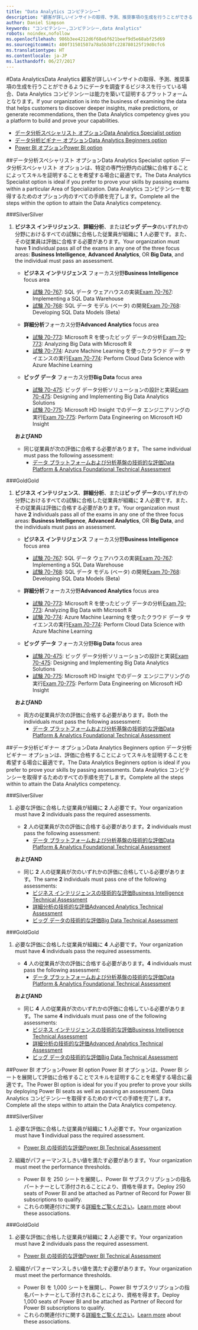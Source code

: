 ```yaml
---
title: "Data Analytics コンピテンシー"
description: "顧客が詳しいインサイトの取得、予測、推奨事項の生成を行うことができるようにデータを調査するビジネスを行っている場合、Data Analytics コンピテンシーは能力を築いて証明するプラットフォームとなります。"
author: Daniel Simpson
keywords: "コンピテンシー,コンピテンシー,data Analytics"
robots: noindex,nofollow
ms.openlocfilehash: 986b3ee4212d6f68e6f621beef9d5e68abf25d69
ms.sourcegitcommit: 400f31501507a78a5b38fc228780125f19d0cfc6
ms.translationtype: HT
ms.contentlocale: ja-JP
ms.lasthandoff: 06/27/2017
---
```

#<a name="data-analytics"></a><span data-ttu-id="48f6d-104">Data Analytics</span><span class="sxs-lookup"><span data-stu-id="48f6d-104">Data Analytics</span></span>
<span data-ttu-id="48f6d-105">顧客が詳しいインサイトの取得、予測、推奨事項の生成を行うことができるようにデータを調査するビジネスを行っている場合、Data Analytics コンピテンシーは能力を築いて証明するプラットフォームとなります。</span><span class="sxs-lookup"><span data-stu-id="48f6d-105">If your organization is into the business of examining the data that helps customers to discover deeper insights, make predictions, or generate recommendations, then the Data Analytics competency gives you a platform to build and prove your capabilities.</span></span>

- [<span data-ttu-id="48f6d-106">データ分析スペシャリスト オプション</span><span class="sxs-lookup"><span data-stu-id="48f6d-106">Data Analytics Specialist option</span></span>](#data-analytics-specialist-option)
- [<span data-ttu-id="48f6d-107">データ分析ビギナー オプション</span><span class="sxs-lookup"><span data-stu-id="48f6d-107">Data Analytics Beginners option</span></span>](#data-analytics-beginners-option)
- [<span data-ttu-id="48f6d-108">Power BI オプション</span><span class="sxs-lookup"><span data-stu-id="48f6d-108">Power BI option</span></span>](#power-bi-option)

##<a name="data-analytics-specialist-option"></a><span data-ttu-id="48f6d-109">データ分析スペシャリスト オプション</span><span class="sxs-lookup"><span data-stu-id="48f6d-109">Data Analytics Specialist option</span></span>
<span data-ttu-id="48f6d-110">データ分析スペシャリスト オプションは、特定の専門分野内の試験に合格することによってスキルを証明することを希望する場合に最適です。</span><span class="sxs-lookup"><span data-stu-id="48f6d-110">The Data Analytics Specialist option is ideal if you prefer to prove your skills by passing exams within a particular Area of Specialization.</span></span> <span data-ttu-id="48f6d-111">Data Analytics コンピテンシーを取得するためのオプション内のすべての手順を完了します。</span><span class="sxs-lookup"><span data-stu-id="48f6d-111">Complete all the steps within the option to attain the Data Analytics competency.</span></span>

###<a name="silver"></a><span data-ttu-id="48f6d-112">Silver</span><span class="sxs-lookup"><span data-stu-id="48f6d-112">Silver</span></span>
1. <span data-ttu-id="48f6d-113">**ビジネス インテリジェンス**、**詳細分析**、または**ビッグ データ**のいずれかの分野におけるすべての試験に合格した従業員が組織に **1** 人必要です。また、その従業員は評価に合格する必要があります。</span><span class="sxs-lookup"><span data-stu-id="48f6d-113">Your organization must have **1** individual pass all of the exams in any one of the three focus areas: **Business Intelligence**, **Advanced Analytics**, OR **Big Data**, and the individual must pass an assessment.</span></span>

    - <span data-ttu-id="48f6d-114">**ビジネス インテリジェンス** フォーカス分野</span><span class="sxs-lookup"><span data-stu-id="48f6d-114">**Business Intelligence** focus area</span></span>
        - <span data-ttu-id="48f6d-115">[試験 70-767](https://www.microsoft.com/en-us/learning/exam-70-767.aspx): SQL データ ウェアハウスの実装</span><span class="sxs-lookup"><span data-stu-id="48f6d-115">[Exam 70-767](https://www.microsoft.com/en-us/learning/exam-70-767.aspx): Implementing a SQL Data Warehouse</span></span> 
        - <span data-ttu-id="48f6d-116">[試験 70-768](https://www.microsoft.com/en-us/learning/exam-70-768.aspx): SQL データ モデル (ベータ) の開発</span><span class="sxs-lookup"><span data-stu-id="48f6d-116">[Exam 70-768](https://www.microsoft.com/en-us/learning/exam-70-768.aspx): Developing SQL Data Models (Beta)</span></span>

    - <span data-ttu-id="48f6d-117">**詳細分析**フォーカス分野</span><span class="sxs-lookup"><span data-stu-id="48f6d-117">**Advanced Analytics** focus area</span></span>
        - <span data-ttu-id="48f6d-118">[試験 70-773](https://www.microsoft.com/en-us/learning/exam-70-773.aspx): Microsoft R を使ったビッグ データの分析</span><span class="sxs-lookup"><span data-stu-id="48f6d-118">[Exam 70-773](https://www.microsoft.com/en-us/learning/exam-70-773.aspx): Analyzing Big Data with Microsoft R</span></span>
        - <span data-ttu-id="48f6d-119">[試験 70-774](https://www.microsoft.com/en-us/learning/exam-70-774.aspx): Azure Machine Learning を使ったクラウド データ サイエンスの実行</span><span class="sxs-lookup"><span data-stu-id="48f6d-119">[Exam 70-774](https://www.microsoft.com/en-us/learning/exam-70-774.aspx): Perform Cloud Data Science with Azure Machine Learning</span></span>

    - <span data-ttu-id="48f6d-120">**ビッグ データ** フォーカス分野</span><span class="sxs-lookup"><span data-stu-id="48f6d-120">**Big Data** focus area</span></span>
        - <span data-ttu-id="48f6d-121">[試験 70-475](https://www.microsoft.com/en-us/learning/exam-70-475.aspx): ビッグ データ分析ソリューションの設計と実装</span><span class="sxs-lookup"><span data-stu-id="48f6d-121">[Exam 70-475](https://www.microsoft.com/en-us/learning/exam-70-475.aspx): Designing and Implementing Big Data Analytics Solutions</span></span>
        - <span data-ttu-id="48f6d-122">[試験 70-775](https://www.microsoft.com/en-us/learning/exam-70-775.aspx): Microsoft HD Insight でのデータ エンジニアリングの実行</span><span class="sxs-lookup"><span data-stu-id="48f6d-122">[Exam 70-775](https://www.microsoft.com/en-us/learning/exam-70-775.aspx): Perform Data Engineering on Microsoft HD Insight</span></span>

    **<span data-ttu-id="48f6d-123">および</span><span class="sxs-lookup"><span data-stu-id="48f6d-123">AND</span></span>**

    - <span data-ttu-id="48f6d-124">同じ従業員が次の評価に合格する必要があります。</span><span class="sxs-lookup"><span data-stu-id="48f6d-124">The same individual must pass the following assessment:</span></span>
        - [<span data-ttu-id="48f6d-125">データ プラットフォームおよび分析基盤の技術的な評価</span><span class="sxs-lookup"><span data-stu-id="48f6d-125">Data Platform & Analytics Foundational Technical Assessment</span></span>](https://partneruniversity.microsoft.com/?whr=uri:MicrosoftAccount&courseId=14356&scoId=w5Ubm2ygB_4304778676)

###<a name="gold"></a><span data-ttu-id="48f6d-126">Gold</span><span class="sxs-lookup"><span data-stu-id="48f6d-126">Gold</span></span>
1. <span data-ttu-id="48f6d-127">**ビジネス インテリジェンス**、**詳細分析**、または**ビッグ データ**のいずれかの分野におけるすべての試験に合格した従業員が組織に **2** 人必要です。また、その従業員は評価に合格する必要があります。</span><span class="sxs-lookup"><span data-stu-id="48f6d-127">Your organization must have **2** individuals pass all of the exams in any one of the three focus areas: **Business Intelligence**, **Advanced Analytics**, OR **Big Data**, and the individuals must pass an assessment.</span></span>

    - <span data-ttu-id="48f6d-128">**ビジネス インテリジェンス** フォーカス分野</span><span class="sxs-lookup"><span data-stu-id="48f6d-128">**Business Intelligence** focus area</span></span>
        - <span data-ttu-id="48f6d-129">[試験 70-767](https://www.microsoft.com/en-us/learning/exam-70-767.aspx): SQL データ ウェアハウスの実装</span><span class="sxs-lookup"><span data-stu-id="48f6d-129">[Exam 70-767](https://www.microsoft.com/en-us/learning/exam-70-767.aspx): Implementing a SQL Data Warehouse</span></span> 
        - <span data-ttu-id="48f6d-130">[試験 70-768](https://www.microsoft.com/en-us/learning/exam-70-768.aspx): SQL データ モデル (ベータ) の開発</span><span class="sxs-lookup"><span data-stu-id="48f6d-130">[Exam 70-768](https://www.microsoft.com/en-us/learning/exam-70-768.aspx): Developing SQL Data Models (Beta)</span></span>

    - <span data-ttu-id="48f6d-131">**詳細分析**フォーカス分野</span><span class="sxs-lookup"><span data-stu-id="48f6d-131">**Advanced Analytics** focus area</span></span>
        - <span data-ttu-id="48f6d-132">[試験 70-773](https://www.microsoft.com/en-us/learning/exam-70-773.aspx): Microsoft R を使ったビッグ データの分析</span><span class="sxs-lookup"><span data-stu-id="48f6d-132">[Exam 70-773](https://www.microsoft.com/en-us/learning/exam-70-773.aspx): Analyzing Big Data with Microsoft R</span></span>
        - <span data-ttu-id="48f6d-133">[試験 70-774](https://www.microsoft.com/en-us/learning/exam-70-774.aspx): Azure Machine Learning を使ったクラウド データ サイエンスの実行</span><span class="sxs-lookup"><span data-stu-id="48f6d-133">[Exam 70-774](https://www.microsoft.com/en-us/learning/exam-70-774.aspx): Perform Cloud Data Science with Azure Machine Learning</span></span>

    - <span data-ttu-id="48f6d-134">**ビッグ データ** フォーカス分野</span><span class="sxs-lookup"><span data-stu-id="48f6d-134">**Big Data** focus area</span></span>
        - <span data-ttu-id="48f6d-135">[試験 70-475](https://www.microsoft.com/en-us/learning/exam-70-475.aspx): ビッグ データ分析ソリューションの設計と実装</span><span class="sxs-lookup"><span data-stu-id="48f6d-135">[Exam 70-475](https://www.microsoft.com/en-us/learning/exam-70-475.aspx): Designing and Implementing Big Data Analytics Solutions</span></span>
        - <span data-ttu-id="48f6d-136">[試験 70-775](https://www.microsoft.com/en-us/learning/exam-70-775.aspx): Microsoft HD Insight でのデータ エンジニアリングの実行</span><span class="sxs-lookup"><span data-stu-id="48f6d-136">[Exam 70-775](https://www.microsoft.com/en-us/learning/exam-70-775.aspx): Perform Data Engineering on Microsoft HD Insight</span></span>

    **<span data-ttu-id="48f6d-137">および</span><span class="sxs-lookup"><span data-stu-id="48f6d-137">AND</span></span>**

    - <span data-ttu-id="48f6d-138">両方の従業員が次の評価に合格する必要があります。</span><span class="sxs-lookup"><span data-stu-id="48f6d-138">Both the individuals must pass the following assessment:</span></span> 
        - [<span data-ttu-id="48f6d-139">データ プラットフォームおよび分析基盤の技術的な評価</span><span class="sxs-lookup"><span data-stu-id="48f6d-139">Data Platform & Analytics Foundational Technical Assessment</span></span>](https://partneruniversity.microsoft.com/?whr=uri:MicrosoftAccount&courseId=14356&scoId=w5Ubm2ygB_4304778676)

##<a name="data-analytics-beginners-option"></a><span data-ttu-id="48f6d-140">データ分析ビギナー オプション</span><span class="sxs-lookup"><span data-stu-id="48f6d-140">Data Analytics Beginners option</span></span>
<span data-ttu-id="48f6d-141">データ分析ビギナー オプションは、評価に合格することによってスキルを証明することを希望する場合に最適です。</span><span class="sxs-lookup"><span data-stu-id="48f6d-141">The Data Analytics Beginners option is ideal if you prefer to prove your skills by passing assessments.</span></span> <span data-ttu-id="48f6d-142">Data Analytics コンピテンシーを取得するためのすべての手順を完了します。</span><span class="sxs-lookup"><span data-stu-id="48f6d-142">Complete all the steps within to attain the Data Analytics competency.</span></span>

###<a name="silver"></a><span data-ttu-id="48f6d-143">Silver</span><span class="sxs-lookup"><span data-stu-id="48f6d-143">Silver</span></span>
1. <span data-ttu-id="48f6d-144">必要な評価に合格した従業員が組織に **2** 人必要です。</span><span class="sxs-lookup"><span data-stu-id="48f6d-144">Your organization must have **2** individuals pass the required assessments.</span></span>

    - <span data-ttu-id="48f6d-145">**2** 人の従業員が次の評価に合格する必要があります。</span><span class="sxs-lookup"><span data-stu-id="48f6d-145">**2** individuals must pass the following assessment:</span></span>
        - [<span data-ttu-id="48f6d-146">データ プラットフォームおよび分析基盤の技術的な評価</span><span class="sxs-lookup"><span data-stu-id="48f6d-146">Data Platform & Analytics Foundational Technical Assessment</span></span>](https://partneruniversity.microsoft.com/?whr=uri:MicrosoftAccount&courseId=14356&scoId=w5Ubm2ygB_4304778676)

    **<span data-ttu-id="48f6d-147">および</span><span class="sxs-lookup"><span data-stu-id="48f6d-147">AND</span></span>**

    - <span data-ttu-id="48f6d-148">同じ **2** 人の従業員が次のいずれかの評価に合格している必要があります。</span><span class="sxs-lookup"><span data-stu-id="48f6d-148">The same **2** individuals must pass one of the following assessments:</span></span>
        - [<span data-ttu-id="48f6d-149">ビジネス インテリジェンスの技術的な評価</span><span class="sxs-lookup"><span data-stu-id="48f6d-149">Business Intelligence Technical Assessment</span></span>](https://partneruniversity.microsoft.com/?whr=uri:MicrosoftAccount&courseId=14350&scoId=u5YzfgigB_1504778676)
        - [<span data-ttu-id="48f6d-150">詳細分析の技術的な評価</span><span class="sxs-lookup"><span data-stu-id="48f6d-150">Advanced Analytics Technical Assessment</span></span>](https://partneruniversity.microsoft.com/?whr=uri:MicrosoftAccount&courseId=10275&scoId=bweuuySgB_3904778676)
        - [<span data-ttu-id="48f6d-151">ビッグ データの技術的な評価</span><span class="sxs-lookup"><span data-stu-id="48f6d-151">Big Data Technical Assessment</span></span>](https://partneruniversity.microsoft.com/?whr=uri:MicrosoftAccount&courseId=14349&scoId=qb5OGFigB_6604778676)

###<a name="gold"></a><span data-ttu-id="48f6d-152">Gold</span><span class="sxs-lookup"><span data-stu-id="48f6d-152">Gold</span></span>
1. <span data-ttu-id="48f6d-153">必要な評価に合格した従業員が組織に **4** 人必要です。</span><span class="sxs-lookup"><span data-stu-id="48f6d-153">Your organization must have **4** individuals pass the required assessments.</span></span>

    - <span data-ttu-id="48f6d-154">**4** 人の従業員が次の評価に合格する必要があります。</span><span class="sxs-lookup"><span data-stu-id="48f6d-154">**4** individuals must pass the following assessment:</span></span>
        - [<span data-ttu-id="48f6d-155">データ プラットフォームおよび分析基盤の技術的な評価</span><span class="sxs-lookup"><span data-stu-id="48f6d-155">Data Platform & Analytics Foundational Technical Assessment</span></span>](https://partneruniversity.microsoft.com/?whr=uri:MicrosoftAccount&courseId=14356&scoId=w5Ubm2ygB_4304778676)

    **<span data-ttu-id="48f6d-156">および</span><span class="sxs-lookup"><span data-stu-id="48f6d-156">AND</span></span>**

    - <span data-ttu-id="48f6d-157">同じ **4** 人の従業員が次のいずれかの評価に合格している必要があります。</span><span class="sxs-lookup"><span data-stu-id="48f6d-157">The same **4** individuals must pass one of the following assessments:</span></span>
        - [<span data-ttu-id="48f6d-158">ビジネス インテリジェンスの技術的な評価</span><span class="sxs-lookup"><span data-stu-id="48f6d-158">Business Intelligence Technical Assessment</span></span>](https://partneruniversity.microsoft.com/?whr=uri:MicrosoftAccount&courseId=14350&scoId=u5YzfgigB_1504778676)
        - [<span data-ttu-id="48f6d-159">詳細分析の技術的な評価</span><span class="sxs-lookup"><span data-stu-id="48f6d-159">Advanced Analytics Technical Assessment</span></span>](https://partneruniversity.microsoft.com/?whr=uri:MicrosoftAccount&courseId=10275&scoId=bweuuySgB_3904778676)
        - [<span data-ttu-id="48f6d-160">ビッグ データの技術的な評価</span><span class="sxs-lookup"><span data-stu-id="48f6d-160">Big Data Technical Assessment</span></span>](https://partneruniversity.microsoft.com/?whr=uri:MicrosoftAccount&courseId=14349&scoId=qb5OGFigB_6604778676)

##<a name="power-bi-option"></a><span data-ttu-id="48f6d-161">Power BI オプション</span><span class="sxs-lookup"><span data-stu-id="48f6d-161">Power BI option</span></span>
<span data-ttu-id="48f6d-162">Power BI オプションは、Power BI シートを展開して評価に合格することでスキルを証明することを希望する場合に最適です。</span><span class="sxs-lookup"><span data-stu-id="48f6d-162">The Power BI option is ideal for you if you prefer to prove your skills by deploying Power BI seats as well as passing an assessment.</span></span> <span data-ttu-id="48f6d-163">Data Analytics コンピテンシーを取得するためのすべての手順を完了します。</span><span class="sxs-lookup"><span data-stu-id="48f6d-163">Complete all the steps within to attain the Data Analytics competency.</span></span>

###<a name="silver"></a><span data-ttu-id="48f6d-164">Silver</span><span class="sxs-lookup"><span data-stu-id="48f6d-164">Silver</span></span>

1. <span data-ttu-id="48f6d-165">必要な評価に合格した従業員が組織に **1** 人必要です。</span><span class="sxs-lookup"><span data-stu-id="48f6d-165">Your organization must have **1** individual pass the required assessment.</span></span>

    - [<span data-ttu-id="48f6d-166">Power BI の技術的な評価</span><span class="sxs-lookup"><span data-stu-id="48f6d-166">Power BI Technical Assessment</span></span>](https://partneruniversity.microsoft.com/?whr=uri:MicrosoftAccount&courseId=14350&scoId=u5YzfgigB_1504778676)
  
2. <span data-ttu-id="48f6d-167">組織がパフォーマンスしきい値を満たす必要があります。</span><span class="sxs-lookup"><span data-stu-id="48f6d-167">Your organization must meet the performance thresholds.</span></span>

    - <span data-ttu-id="48f6d-168">Power BI を 250 シートを展開し、Power BI サブスクリプションの指名パートナーとして添付されることにより、資格を得ます。</span><span class="sxs-lookup"><span data-stu-id="48f6d-168">Deploy 250 seats of Power BI and be attached as Partner of Record for Power BI subscriptions to qualify.</span></span>
    - <span data-ttu-id="48f6d-169">これらの関連付けに関する[詳細をご覧ください](https://partner.microsoft.com/en-us/membership/digital-partner-of-record)。</span><span class="sxs-lookup"><span data-stu-id="48f6d-169">[Learn more](https://partner.microsoft.com/en-us/membership/digital-partner-of-record) about these associations.</span></span>

###<a name="gold"></a><span data-ttu-id="48f6d-170">Gold</span><span class="sxs-lookup"><span data-stu-id="48f6d-170">Gold</span></span>
1. <span data-ttu-id="48f6d-171">必要な評価に合格した従業員が組織に **2** 人必要です。</span><span class="sxs-lookup"><span data-stu-id="48f6d-171">Your organization must have **2** individuals pass the required assessment.</span></span>
    - [<span data-ttu-id="48f6d-172">Power BI の技術的な評価</span><span class="sxs-lookup"><span data-stu-id="48f6d-172">Power BI Technical Assessment</span></span>](https://partneruniversity.microsoft.com/?whr=uri:MicrosoftAccount&courseId=14350&scoId=u5YzfgigB_1504778676)
  
2. <span data-ttu-id="48f6d-173">組織がパフォーマンスしきい値を満たす必要があります。</span><span class="sxs-lookup"><span data-stu-id="48f6d-173">Your organization must meet the performance thresholds.</span></span>
    - <span data-ttu-id="48f6d-174">Power BI を 1,000 シートを展開し、Power BI サブスクリプションの指名パートナーとして添付されることにより、資格を得ます。</span><span class="sxs-lookup"><span data-stu-id="48f6d-174">Deploy 1,000 seats of Power BI and be attached as Partner of Record for Power BI subscriptions to qualify.</span></span>
    - <span data-ttu-id="48f6d-175">これらの関連付けに関する[詳細をご覧ください](https://partner.microsoft.com/en-us/membership/digital-partner-of-record)。</span><span class="sxs-lookup"><span data-stu-id="48f6d-175">[Learn more](https://partner.microsoft.com/en-us/membership/digital-partner-of-record) about these associations.</span></span>

